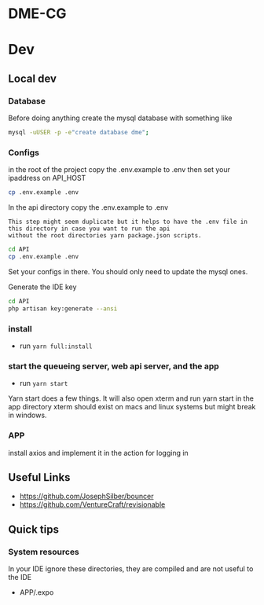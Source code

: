 # DME-CG

# Dev

## Local dev

### Database
Before doing anything create the mysql database with something like
```bash
mysql -uUSER -p -e"create database dme";
```

### Configs

in the root of the project copy the .env.example to .env then set your ipaddress on API_HOST
```bash
cp .env.example .env
```

In the api directory copy the .env.example to .env
 
    This step might seem duplicate but it helps to have the .env file in this directory in case you want to run the api 
    without the root directories yarn package.json scripts.
     
```bash
cd API
cp .env.example .env
``` 
Set your configs in there. You should only need to update the mysql ones.

Generate the IDE key
```bash
cd API
php artisan key:generate --ansi
``` 

### install
* run `yarn full:install`

### start the queueing server, web api server, and the app
* run `yarn start`

Yarn start does a few things. It will also open xterm and run yarn start in the app directory
xterm should exist on macs and linux systems but might break in windows. 

### APP

install axios and implement it in the action for logging in

## Useful Links
* https://github.com/JosephSilber/bouncer
* https://github.com/VentureCraft/revisionable

## Quick tips 

### System resources
In your IDE ignore these directories, they are compiled and are not useful to the IDE
* APP/.expo
